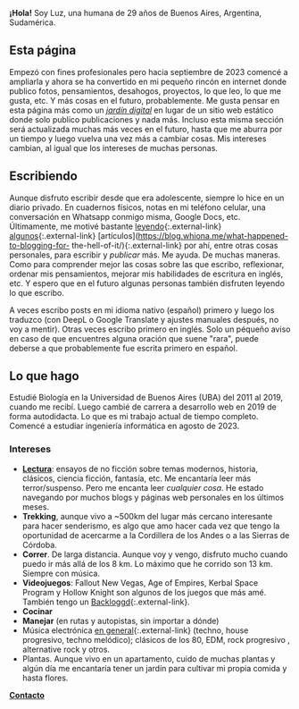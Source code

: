 **¡Hola!** Soy Luz, una humana de 29 años de Buenos Aires, Argentina, Sudamérica.

## Esta página

Empezó con fines profesionales pero hacia septiembre de 2023 comencé a ampliarla y ahora se ha convertido en mi pequeño rincón en internet donde publico fotos, pensamientos, desahogos, proyectos, lo que leo, lo que me gusta, etc. Y más cosas en el futuro, probablemente. Me gusta pensar en esta página más como un _[jardín digital](https://joelhooks.com/digital-garden/)_ en lugar de un sitio web estático donde solo publico publicaciones y nada más. Incluso esta misma sección será actualizada muchas más veces en el futuro, hasta que me aburra por un tiempo y luego vuelva una vez más a cambiar cosas. Mis intereses cambian, al igual que los intereses de muchas personas.

## Escribiendo

Aunque disfruto escribir desde que era adolescente, siempre lo hice en un diario privado. En cuadernos físicos, notas en mi teléfono celular, una conversación en Whatsapp conmigo misma, Google Docs, etc. Últimamente, me motivé bastante [leyendo](https://jsomers.net/blog/more-people-should-write){:.external-link} [algunos](https://moretothat.com/writing-and-wisdom/){:.external-link} [artículos](https://blog.whiona.me/what-happened-to-blogging-for- the-hell-of-it/){:.external-link} por ahí, entre otras cosas personales, para escribir y _publicar_ más. Me ayuda. De muchas maneras. Como para comprender mejor las cosas sobre las que escribo, reflexionar, ordenar mis pensamientos, mejorar mis habilidades de escritura en inglés, etc. Y espero que en el futuro algunas personas también disfruten leyendo lo que escribo.

A veces escribo posts en mi idioma nativo (español) primero y luego los traduzco (con DeepL o Google Translate y ajustes manuales después, no voy a mentir). Otras veces escribo primero en inglés. Solo un péqueño aviso en caso de que encuentres alguna oración que suene "rara", puede deberse a que probablemente fue escrita primero en español.

## Lo que hago

Estudié Biología en la Universidad de Buenos Aires (UBA) del 2011 al 2019, cuando me recibí. Luego cambié de carrera a desarrollo web en 2019 de forma autodidacta. Lo que es mi trabajo actual de tiempo completo. Comencé a estudiar ingeniería informática en agosto de 2023.

### Intereses

- **[Lectura](/leyendo)**: ensayos de no ficción sobre temas modernos, historia, clásicos, ciencia ficción, fantasía, etc. Me encantaría leer más terror/suspenso. Pero me encanta leer _cualquier cosa_. He estado navegando por muchos blogs y páginas web personales en los últimos meses.
- **Trekking**, aunque vivo a ~500km del lugar más cercano interesante para hacer senderismo, es algo que amo hacer cada vez que tengo la oportunidad de acercarme a la Cordillera de los Andes o a las Sierras de Córdoba.
- **Correr**. De larga distancia. Aunque voy y vengo, disfruto mucho cuando puedo ir más allá de los 8 km. Lo máximo que he corrido son 13 km. Siempre con música.
- **Videojuegos**: Fallout New Vegas, Age of Empires, Kerbal Space Program y Hollow Knight son algunos de los juegos que más amé. También tengo un [Backloggd](https://www.backloggd.com/u/synthopia/){:.external-link}.
- **Cocinar**
- **Manejar** (en rutas y autopistas, sin importar a dónde)
- Música electrónica [en general](https://open.spotify.com/playlist/5b63esqqeHwZTCTkAFG0VA?si=a1370cce90044fe3){:.external-link} (techno, house progresivo, techno melódico); clásicos de los 80, EDM, rock progresivo , alternative rock y otros.
- Plantas. Aunque vivo en un apartamento, cuido de muchas plantas y algún día me encantaría tener un jardín para cultivar mi propia comida y hasta flores.

**[Contacto](/es/contacto)**